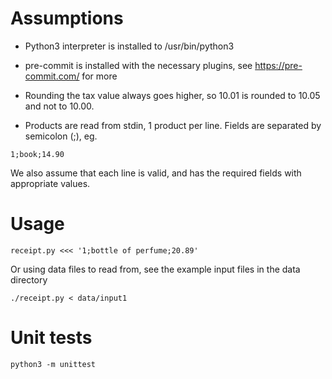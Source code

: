 # Assumptions

* Python3 interpreter is installed to /usr/bin/python3

* pre-commit is installed with the necessary plugins, see https://pre-commit.com/ for more

* Rounding the tax value always goes higher, so 10.01 is rounded to 10.05 and not to 10.00.

* Products are read from stdin, 1 product per line. Fields are separated by semicolon (;), eg.

```
1;book;14.90
```

We also assume that each line is valid, and has the required fields with appropriate values.

# Usage

```
receipt.py <<< '1;bottle of perfume;20.89'
```

Or using data files to read from, see the example input files in the data directory

```
./receipt.py < data/input1
```

# Unit tests

```
python3 -m unittest
```
